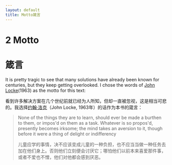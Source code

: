 ```yaml
---
layout: default
title: Motto箴言
---
```


# 2 Motto

# 箴言

It is pretty tragic to see that many solutions have already been known for centuries, but they keep getting overlooked. I chose the words of [John Locke](https://en.wikipedia.org/wiki/John_Locke)(1963) as the motto for this text:

看到许多解决方案在几个世纪前就已经为人所知，但却一直被忽视，这是相当可悲的。我选择[约翰·洛克](https://en.wikipedia.org/wiki/John_Locke)（John Locke, 1963年）的话作为本书的箴言：

> None of the things they are to learn, should ever be made a burthen to them, or impos'd on them as a task. Whatever is so propos'd, presently becomes irksome; the mind takes an aversion to it, though before it were a thing of delight or indifferency
>
> 儿童应学的事情，决不应该变成儿童的一种负担，也不应当当做一种任务去加在他们身上。否则他们立刻便会讨厌它；哪怕他们以前本来喜爱那件事，或者不爱也不憎，他们对他都会感到厌恶。

